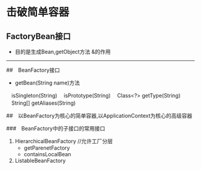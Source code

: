 # 击破简单容器


## FactoryBean接口
* 目的是生成Bean,getObject方法
&的作用
_____________
##　BeanFactory接口
* getBean(String name)方法

　isSingleton(String)
　isPrototype(String)
　Class<?> getType(String)
　String[] getAliases(String)

##　以BeanFactory为核心的简单容器,以ApplicationContext为核心的高级容器


###　BeanFactory中的子接口的常用接口
1. HierarchicalBeanFactory //允许工厂分层
    * getParenetFactory
    * containsLocalBean
2. ListableBeanFactory
